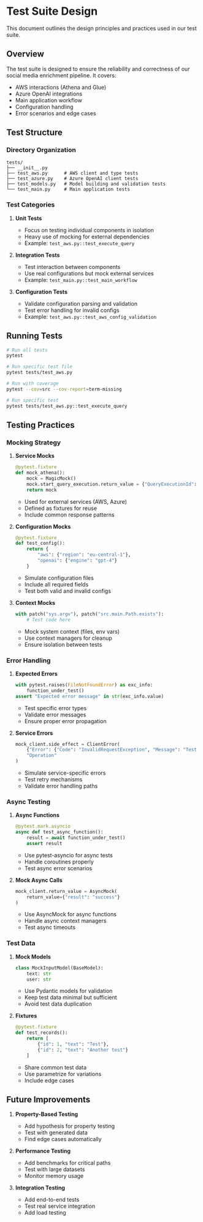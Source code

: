 # Test Suite Design

This document outlines the design principles and practices used in our test suite.

## Overview

The test suite is designed to ensure the reliability and correctness of our social media enrichment pipeline. It covers:
- AWS interactions (Athena and Glue)
- Azure OpenAI integrations
- Main application workflow
- Configuration handling
- Error scenarios and edge cases

## Test Structure

### Directory Organization
```
tests/
├── __init__.py
├── test_aws.py      # AWS client and type tests
├── test_azure.py    # Azure OpenAI client tests
├── test_models.py   # Model building and validation tests
└── test_main.py     # Main application tests
```

### Test Categories

1. **Unit Tests**
   - Focus on testing individual components in isolation
   - Heavy use of mocking for external dependencies
   - Example: `test_aws.py::test_execute_query`

2. **Integration Tests**
   - Test interaction between components
   - Use real configurations but mock external services
   - Example: `test_main.py::test_main_workflow`

3. **Configuration Tests**
   - Validate configuration parsing and validation
   - Test error handling for invalid configs
   - Example: `test_aws.py::test_aws_config_validation`

## Running Tests

```bash
# Run all tests
pytest

# Run specific test file
pytest tests/test_aws.py

# Run with coverage
pytest --cov=src --cov-report=term-missing

# Run specific test
pytest tests/test_aws.py::test_execute_query
```

## Testing Practices

### Mocking Strategy

1. **Service Mocks**
   ```python
   @pytest.fixture
   def mock_athena():
       mock = MagicMock()
       mock.start_query_execution.return_value = {"QueryExecutionId": "test-id"}
       return mock
   ```
   - Used for external services (AWS, Azure)
   - Defined as fixtures for reuse
   - Include common response patterns

2. **Configuration Mocks**
   ```python
   @pytest.fixture
   def test_config():
       return {
           "aws": {"region": "eu-central-1"},
           "openai": {"engine": "gpt-4"}
       }
   ```
   - Simulate configuration files
   - Include all required fields
   - Test both valid and invalid configs

3. **Context Mocks**
   ```python
   with patch("sys.argv"), patch("src.main.Path.exists"):
       # Test code here
   ```
   - Mock system context (files, env vars)
   - Use context managers for cleanup
   - Ensure isolation between tests

### Error Handling

1. **Expected Errors**
   ```python
   with pytest.raises(FileNotFoundError) as exc_info:
       function_under_test()
   assert "Expected error message" in str(exc_info.value)
   ```
   - Test specific error types
   - Validate error messages
   - Ensure proper error propagation

2. **Service Errors**
   ```python
   mock_client.side_effect = ClientError(
       {"Error": {"Code": "InvalidRequestException", "Message": "Test error"}},
       "Operation"
   )
   ```
   - Simulate service-specific errors
   - Test retry mechanisms
   - Validate error handling paths

### Async Testing

1. **Async Functions**
   ```python
   @pytest.mark.asyncio
   async def test_async_function():
       result = await function_under_test()
       assert result
   ```
   - Use pytest-asyncio for async tests
   - Handle coroutines properly
   - Test async error scenarios

2. **Mock Async Calls**
   ```python
   mock_client.return_value = AsyncMock(
       return_value={"result": "success"}
   )
   ```
   - Use AsyncMock for async functions
   - Handle async context managers
   - Test async timeouts

### Test Data

1. **Mock Models**
   ```python
   class MockInputModel(BaseModel):
       text: str
       user: str
   ```
   - Use Pydantic models for validation
   - Keep test data minimal but sufficient
   - Avoid test data duplication

2. **Fixtures**
   ```python
   @pytest.fixture
   def test_records():
       return [
           {"id": 1, "text": "Test"},
           {"id": 2, "text": "Another test"}
       ]
   ```
   - Share common test data
   - Use parametrize for variations
   - Include edge cases


## Future Improvements

1. **Property-Based Testing**
   - Add hypothesis for property testing
   - Test with generated data
   - Find edge cases automatically

2. **Performance Testing**
   - Add benchmarks for critical paths
   - Test with large datasets
   - Monitor memory usage

3. **Integration Testing**
   - Add end-to-end tests
   - Test real service integration
   - Add load testing
